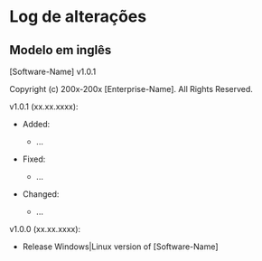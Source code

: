 # Log de alterações

## Modelo em inglês

[Software-Name] v1.0.1

Copyright (c) 200x-200x [Enterprise-Name]. All Rights Reserved.

v1.0.1 (xx.xx.xxxx):

- Added:
  - ...
 
- Fixed:
  - ...

- Changed:
  - ...

v1.0.0 (xx.xx.xxxx):

- Release Windows|Linux version of [Software-Name]

